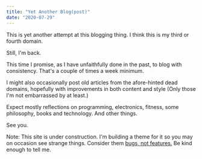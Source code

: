 ```yaml
---
title: "Yet Another Blog(post)"
date: "2020-07-29"
---
```


This is yet another attempt at this blogging thing. I think this is my third or fourth domain.

Still, I'm back.

This time I promise, as I have unfaithfully done in the past, to blog with consistency. That's a couple of times a week minimum.

I might also occasionally post old articles from the afore-hinted dead domains, hopefully with improvements in both content and style (Only those I'm not embarrassed by at least.)

Expect mostly reflections on programming, electronics, fitness, some philosophy, books and technology. And other things.

See you.

Note: This site is under construction. I'm building a theme for it so you may on occasion see strange things. Consider them [bugs, not features.](https://en.wikipedia.org/wiki/Undocumented_feature) Be kind enough to tell me.
